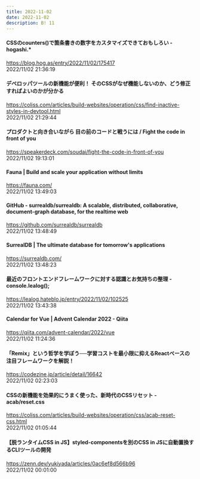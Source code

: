 ```yaml
---
title: 2022-11-02
date: 2022-11-02
description: B! 11
---
```


#### CSSのcounters()で箇条書きの数字をカスタマイズできておもしろい - hogashi.*
https://blog.hog.as/entry/2022/11/02/175417<br>
2022/11/02 21:36:19<br>


#### デベロッパツールの新機能が便利！ そのCSSがなぜ機能しないのか、どう修正すればよいのかが分かる
https://coliss.com/articles/build-websites/operation/css/find-inactive-styles-in-devtool.html<br>
2022/11/02 21:29:44<br>


#### プロダクトと向き合いながら 目の前のコードと戦うには / Fight the code in front of you
https://speakerdeck.com/soudai/fight-the-code-in-front-of-you<br>
2022/11/02 19:13:01<br>


#### Fauna | Build and scale your application without limits
https://fauna.com/<br>
2022/11/02 13:49:03<br>


#### GitHub - surrealdb/surrealdb: A scalable, distributed, collaborative, document-graph database, for the realtime web
https://github.com/surrealdb/surrealdb<br>
2022/11/02 13:48:49<br>


#### SurrealDB | The ultimate database for tomorrow's applications
https://surrealdb.com/<br>
2022/11/02 13:48:23<br>


#### 最近のフロントエンドフレームワークに対する認識とお気持ちの整理 - console.lealog();
https://lealog.hateblo.jp/entry/2022/11/02/102525<br>
2022/11/02 13:43:38<br>


#### Calendar for Vue | Advent Calendar 2022 - Qiita
https://qiita.com/advent-calendar/2022/vue<br>
2022/11/02 11:24:36<br>


#### 「Remix」という哲学を学ぼう──学習コストを最小限に抑えるReactベースの注目フレームワークを解説！
https://codezine.jp/article/detail/16642<br>
2022/11/02 02:23:03<br>


#### CSSの新機能を効果的にうまく使った、新時代のCSSリセット -acab/reset.css
https://coliss.com/articles/build-websites/operation/css/acab-reset-css.html<br>
2022/11/02 01:05:44<br>


#### 【脱ランタイムCSS in JS】styled-componentsを別のCSS in JSに自動置換するCLIツールの開発
https://zenn.dev/yukiyada/articles/0ac6ef8d566b96<br>
2022/11/02 00:01:00<br>


